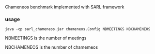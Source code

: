 Chameneos benchmark implemented with SARL framework

### usage

```
java -cp sarl_chameneos.jar chameneos.Config NBMEETINGS NBCHAMENEOS 
```

NBMEETINGS is the number of meetings

NBCHAMENEOS is the number of chamemeos
